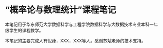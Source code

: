 # “概率论与数理统计”课程笔记

本笔记用于华东师范大学数据科学与工程学院数据科学与大数据技术专业本科一年级学生的课程教学。

本笔记的主要完成人有倪葎，XXX，XXX等人。感谢苏斌老师的技术支持。

```{tableofcontents}
```
